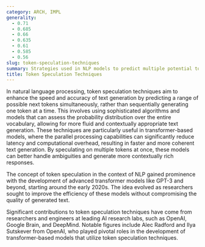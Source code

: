```yaml
---
category: ARCH, IMPL
generality:
  - 0.71
  - 0.685
  - 0.66
  - 0.635
  - 0.61
  - 0.585
  - 0.56
slug: token-speculation-techniques
summary: Strategies used in NLP models to predict multiple potential tokens (words or subwords) in parallel, improving the efficiency of text generation.
title: Token Speculation Techniques
---
```


In natural language processing, token speculation techniques aim to enhance the speed and accuracy of text generation by predicting a range of possible next tokens simultaneously, rather than sequentially generating one token at a time. This involves using sophisticated algorithms and models that can assess the probability distribution over the entire vocabulary, allowing for more fluid and contextually appropriate text generation. These techniques are particularly useful in transformer-based models, where the parallel processing capabilities can significantly reduce latency and computational overhead, resulting in faster and more coherent text generation. By speculating on multiple tokens at once, these models can better handle ambiguities and generate more contextually rich responses.

The concept of token speculation in the context of NLP gained prominence with the development of advanced transformer models like GPT-3 and beyond, starting around the early 2020s. The idea evolved as researchers sought to improve the efficiency of these models without compromising the quality of generated text.

Significant contributions to token speculation techniques have come from researchers and engineers at leading AI research labs, such as OpenAI, Google Brain, and DeepMind. Notable figures include Alec Radford and Ilya Sutskever from OpenAI, who played pivotal roles in the development of transformer-based models that utilize token speculation techniques.
